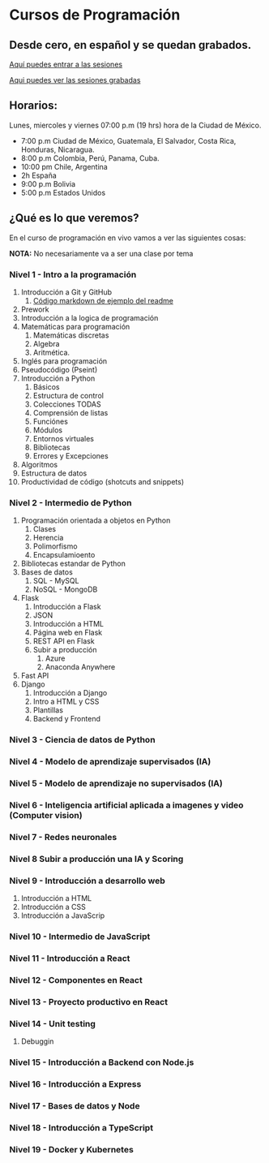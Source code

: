# Cursos de Programación
## Desde cero, en español y se quedan grabados.

[Aquí puedes entrar a las sesiones](https://www.twitch.tv/brujeriatech)

[Aqui puedes ver las sesiones grabadas](https://youtube.com/playlist?list=PLtuKa5gcqmZpyhewmuZGdADXXYOF6MfFt)
## Horarios:
Lunes, miercoles y viernes 07:00 p.m (19 hrs) hora de la Ciudad de México.

- 7:00 p.m Ciudad de México, Guatemala, El Salvador, Costa Rica, Honduras, Nicaragua.
- 8:00 p.m Colombia, Perú, Panama, Cuba.
- 10:00 pm Chile, Argentina 
- 2h España
- 9:00 p.m Bolivia
- 5:00 p.m Estados Unidos
## ¿Qué es lo que veremos?

En el curso de programación en vivo vamos a ver las siguientes cosas:

**NOTA:** No necesariamente va a ser una clase por tema

### Nivel 1 - Intro a la programación
1. Introducción a Git y GitHub
   1. [Código markdown de ejemplo del readme](docs/ejemplo_readme.md)
2. Prework
3. Introducción a la logica de programación
4. Matemáticas para programación
   1. Matemáticas discretas
   2. Algebra
   3. Aritmética.
5. Inglés para programación
6. Pseudocódigo (Pseint)
7. Introducción a Python
   1. Básicos
   2. Estructura de control
   3. Colecciones TODAS
   4. Comprensión de listas
   5. Funciónes
   6. Módulos
   7. Entornos virtuales
   8. Bibliotecas
   9. Errores y Excepciones
8. Algoritmos
9.  Estructura de datos
10. Productividad de código (shotcuts and snippets)

### Nivel 2 - Intermedio de Python

1. Programación orientada a objetos en Python
   1. Clases
   2. Herencia
   3. Polimorfismo
   4. Encapsulamioento
2. Bibliotecas estandar de Python
3. Bases de datos
   1. SQL - MySQL
   2. NoSQL - MongoDB
4. Flask
   1. Introducción a Flask
   2. JSON
   3. Introducción a HTML
   4. Página web en Flask
   5. REST API en Flask
   6. Subir a producción
        1. Azure
        2. Anaconda Anywhere
5. Fast API
6. Django
   1. Introducción a Django
   2. Intro a HTML y CSS
   3. Plantillas
   4. Backend y Frontend

### Nivel 3 - Ciencia de datos de Python
### Nivel 4 - Modelo de aprendizaje supervisados (IA)

### Nivel 5 - Modelo de aprendizaje no supervisados (IA)

### Nivel 6 - Inteligencia artificial aplicada a imagenes y video (Computer vision)

### Nivel 7 - Redes neuronales

### Nivel 8 Subir a producción una IA y Scoring

### Nivel 9 - Introducción a desarrollo web
1. Introducción a HTML
2. Introducción a CSS
3. Introducción a JavaScrip

### Nivel 10 - Intermedio de JavaScript

### Nivel 11 - Introducción a React

### Nivel 12 - Componentes en React

### Nivel 13 - Proyecto productivo en React

### Nivel 14 - Unit testing
1. Debuggin
### Nivel 15 - Introducción a Backend con Node.js

### Nivel 16 - Introducción a Express

### Nivel 17 - Bases de datos y Node

### Nivel 18 - Introducción a TypeScript

### Nivel 19 - Docker y Kubernetes
